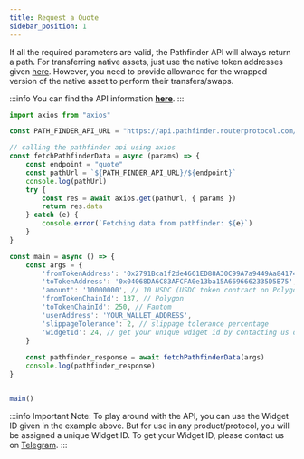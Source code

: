 ```yaml
---
title: Request a Quote
sidebar_position: 1
---
```


If all the required parameters are valid, the Pathfinder API will always return a path.
For transferring native assets, just use the native token addresses given [here](../../configurations/native-assets). However, you need to provide allowance for the wrapped version of the native asset to perform their transfers/swaps.

:::info
You can find the API information [**here**](../../../../../api/?v=Pathfinder).
:::

```jsx
import axios from "axios"

const PATH_FINDER_API_URL = "https://api.pathfinder.routerprotocol.com/api"

// calling the pathfinder api using axios
const fetchPathfinderData = async (params) => {
    const endpoint = "quote"
    const pathUrl = `${PATH_FINDER_API_URL}/${endpoint}`
    console.log(pathUrl)
    try {
        const res = await axios.get(pathUrl, { params })
        return res.data
    } catch (e) {
        console.error(`Fetching data from pathfinder: ${e}`)
    }
}

const main = async () => {
    const args = {
        'fromTokenAddress': '0x2791Bca1f2de4661ED88A30C99A7a9449Aa84174', // USDC on Polygon
        'toTokenAddress': '0x04068DA6C83AFCFA0e13ba15A6696662335D5B75', // USDC on Fantom
        'amount': '10000000', // 10 USDC (USDC token contract on Polygon has 6 decimal places)
        'fromTokenChainId': 137, // Polygon
        'toTokenChainId': 250, // Fantom
        'userAddress': 'YOUR_WALLET_ADDRESS',
        'slippageTolerance': 2, // slippage tolerance percentage
        'widgetId': 24, // get your unique wdiget id by contacting us on Telegram
    }
    
    const pathfinder_response = await fetchPathfinderData(args)
    console.log(pathfinder_response)
}


main()
```

:::info
Important Note: 
To play around with the API, you can use the Widget ID given in the example above. But for use in any product/protocol, you will be assigned a unique Widget ID. To get your Widget ID, please contact us on [Telegram](https://t.me/Add_ith).
:::
